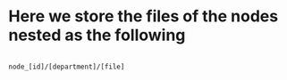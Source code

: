# Here we store the files of the nodes nested as the following

```

node_[id]/[department]/[file]
```
